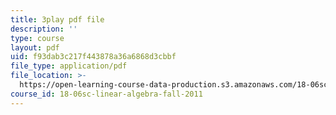 ```yaml
---
title: 3play pdf file
description: ''
type: course
layout: pdf
uid: f93dab3c217f443878a36a6868d3cbbf
file_type: application/pdf
file_location: >-
  https://open-learning-course-data-production.s3.amazonaws.com/18-06sc-linear-algebra-fall-2011/f93dab3c217f443878a36a6868d3cbbf_TX_vooSnhm8.pdf
course_id: 18-06sc-linear-algebra-fall-2011
---
```

